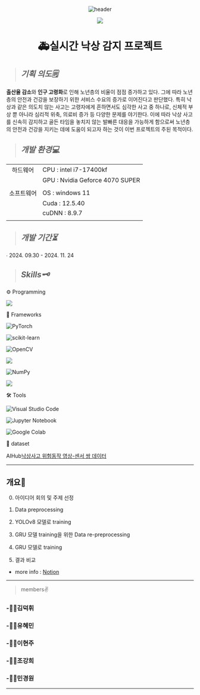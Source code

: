 <div align="center">

![header](https://capsule-render.vercel.app/api?type=waving&color=auto&height=300&section=header&text=Fall_Detection%20&fontSize=100)


<p align="center">
<img src="https://github.com/user-attachments/assets/35a9b933-7fbc-4c8c-8752-f5ccf089d244">
</p>


# **🚑실시간 낙상 감지 프로젝트**

</div>

> ## *기획 의도🗒️*

  **출산율 감소**와 **인구 고령화**로 인해 노년층의 비율이 점점 증가하고 있다. 그에 따라 노년층의 안전과 건강을 보장하기 위한 서비스 수요의 증가로 이어진다고 판단했다. 특히 낙상과 같은 의도치 않는 사고는 고령자에게 흔하면서도 심각한 사고 중 하나로, 신체적 부상 뿐 아니라 심리적 위축, 의료비 증가 등 다양한 문제를 야기한다. 이에 따라 낙상 사고를 신속히 감지하고 골든 타임을 놓치지 않는 발빠른 대응을 가능하게 함으로써 노년층의 안전과 건강을 지키는 데에 도움이 되고자 하는 것이 이번 프로젝트의 주된 목적이다.

 
> ## *개발 환경💻*

 
|            |                                    |
|:-----------:|----------------------------------|
| 하드웨어      | CPU : intel i7-17400kf           |
|               | GPU : Nvidia Geforce 4070 SUPER   |
|            |                                    |
| 소프트웨어     | OS : windows 11                |
|               | Cuda : 12.5.40                    |
|               | cuDNN : 8.9.7                     |
|            |                                    |

> ## *개발 기간⏳*

∙ 2024. 09.30 - 2024. 11. 24

> ## *Skills🗝️*
⚙️ Programming  

<img src="https://img.shields.io/badge/Python-3776AB?style=for-the-badge&logo=Python&logoColor=white">

📁 Frameworks

![PyTorch](https://img.shields.io/badge/PyTorch-%23EE4C2C.svg?style=for-the-badge&logo=PyTorch&logoColor=white)

![scikit-learn](https://img.shields.io/badge/scikit--learn-%23F7931E.svg?style=for-the-badge&logo=scikit-learn&logoColor=white)

![OpenCV](https://img.shields.io/badge/opencv-%23white.svg?style=for-the-badge&logo=opencv&logoColor=white)

<img src="https://img.shields.io/badge/Mediapipe-0097A7?style=for-the-badge&logo=white&logoColor=white">

![NumPy](https://img.shields.io/badge/numpy-%23013243.svg?style=for-the-badge&logo=numpy&logoColor=white)

<img src="https://img.shields.io/badge/Ultralytics-512BD4?style=for-the-badge&logo=white&logoColor=white">

🛠️ Tools

![Visual Studio Code](https://img.shields.io/badge/Visual%20Studio%20Code-0078d7.svg?style=for-the-badge&logo=visual-studio-code&logoColor=white)

![Jupyter Notebook](https://img.shields.io/badge/jupyter-%23FA0F00.svg?style=for-the-badge&logo=jupyter&logoColor=white)

![Google Colab](https://img.shields.io/badge/Google%20Colab-%23F9A825.svg?style=for-the-badge&logo=googlecolab&logoColor=white)

💾 dataset

AIHub[낙상사고 위험동작 영상-센서 쌍 데이터](https://www.aihub.or.kr/aihubdata/data/view.do?currMenu=115&topMenu=100&aihubDataSe=data&dataSetSn=71641)


-------------------------------------------------------
## 개요📌

0. 아이디어 회의 및 주제 선정
 
1. Data preprocessing

2. YOLOv8 모델로 training

3. GRU 모델 training을 위한 Data re-preprocessing

4. GRU 모델로 training

5. 결과 비교

* more info : [Notion](https://www.notion.so/Project-Fall-Detection-152b67746f2780b6bd58ee8e576f047e)

------------------------------------

> members✌️
### -🙋‍♂️김덕휘

### -🙋‍♀️유혜민

### -👩‍💻이현주

### -👨‍💻조강희

### -🧑‍💻민경원

******
